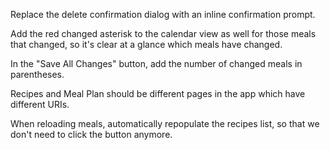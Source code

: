 Replace the delete confirmation dialog with an inline confirmation prompt.

Add the red changed asterisk to the calendar view as well for those meals that changed, so it's clear at a glance which meals have changed.

In the "Save All Changes" button, add the number of changed meals in parentheses. 


Recipes and Meal Plan should be different pages in the app which have different URIs.

When reloading meals, automatically repopulate the recipes list, so that we don't need to click the button anymore.